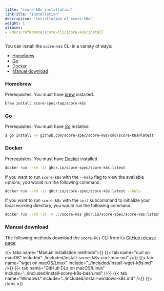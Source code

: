 ```yaml
---
title: "score-k8s installation"
linkTitle: "Installation"
description: "Installation of score-k8s"
weight: 1
aliases:
- /docs/reference/score-cli/score-k8s/install
---
```


You can install the `score-k8s` CLI in a variety of ways:

- [Homebrew](#homebrew)
- [Go](#go)
- [Docker](#docker)
- [Manual download](#manual-download)

### Homebrew

Prerequisites: You must have [brew](https://brew.sh) installed.

```bash
brew install score-spec/tap/score-k8s
```

### Go

Prerequisites: You must have [Go](https://go.dev/dl/) installed.

```bash
$ go install -v github.com/score-spec/score-k8s/cmd/score-k8s@latest
```

### Docker

Prerequisites: You must have [Docker](https://docs.docker.com/get-docker/) installed.

```bash
docker run --rm -it ghcr.io/score-spec/score-k8s:latest
```

If you want to run `score-k8s` with the `--help` flag to view the available options, you would run the following command.

```bash
docker run --rm -it ghcr.io/score-spec/score-k8s:latest --help
```

If you want to run `score-k8s` with the `init` subcommand to initialize your local working directory, you would run the following command.

```bash
docker run --rm -it -v .:/score-k8s ghcr.io/score-spec/score-k8s:latest init
```

### Manual download

The following methods download the `score-k8s` CLI from its [GitHub release page](https://github.com/score-spec/score-k8s/releases):

{{< tabs name="Manual installation methods">}}
{{< tab name="curl on macOS" include="../included/install-score-k8s-curl-mac.md" />}}
{{< tab name="wget on macOS/Linux" include="../included/install-wget-k8s.md" />}}
{{< tab name="GitHub DLs on macOS/Linux" include="../included/install-score-k8s-bash.md" />}}
{{< tab name="Windows" include="../included/install-windows-k8s.md" />}}
{{< /tabs >}}
